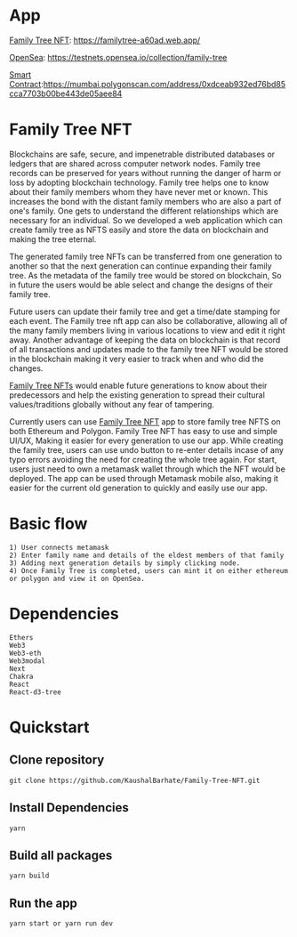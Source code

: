 # App

[Family Tree NFT](https://familytree-a60ad.web.app/): https://familytree-a60ad.web.app/

[OpenSea](https://testnets.opensea.io/collection/family-tree): https://testnets.opensea.io/collection/family-tree

[Smart Contract](https://mumbai.polygonscan.com/address/0xdceab932ed76bd85cca7703b00be443de05aee84):https://mumbai.polygonscan.com/address/0xdceab932ed76bd85cca7703b00be443de05aee84

# Family Tree NFT

Blockchains are safe, secure, and impenetrable distributed databases or ledgers that are shared across computer network nodes. Family tree records can be preserved for years without running the danger of harm or loss by adopting blockchain technology. Family tree helps one to know about their family members whom they have never met or known. This increases the bond with the distant family members who are also a part of one's family. One gets to understand the different relationships which are necessary for an individual. So we developed a web application which can create family tree as NFTS easily and store the data on blockchain and making the tree eternal.

The generated family tree NFTs can be transferred from one generation to another so that the next generation can continue expanding their family tree. As the metadata of the family tree would be stored on blockchain, So in future the users would be able select and change the designs of their family tree.

Future users can update their family tree and get a time/date stamping for each event. The Family tree nft app can also be collaborative, allowing all of the many family members living in various locations to view and edit it right away. Another advantage of keeping the data on blockchain is that record of all transactions and updates made to the family tree NFT would be stored in the blockchain making it very easier to track when and who did the changes.

[Family Tree NFTs](https://familytree-a60ad.web.app/) would enable future generations to know about their predecessors and help the existing generation to spread their cultural values/traditions globally without any fear of tampering.

Currently users can use [Family Tree NFT](https://familytree-a60ad.web.app/) app to store family tree NFTS on both Ethereum and Polygon. Family Tree NFT has easy to use and simple UI/UX, Making it easier for every generation to use our app. While creating the family tree, users can use undo button to re-enter details incase of any typo errors avoiding the need for creating the whole tree again. For start, users just need to own a metamask wallet through which the NFT would be deployed. The app can be used through Metamask mobile also, making it easier for the current old generation to quickly and easily use our app.

# Basic flow

```
1) User connects metamask
2) Enter family name and details of the eldest members of that family
3) Adding next generation details by simply clicking node.
4) Once Family Tree is completed, users can mint it on either ethereum or polygon and view it on OpenSea.
```

# Dependencies

```
Ethers
Web3
Web3-eth
Web3modal
Next
Chakra
React
React-d3-tree
```

# Quickstart

## Clone repository

```
git clone https://github.com/KaushalBarhate/Family-Tree-NFT.git
```

## Install Dependencies

```
yarn
```

## Build all packages

```
yarn build
```

## Run the app

```
yarn start or yarn run dev
```
